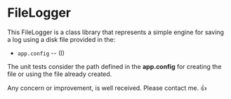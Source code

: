 # FileLogger

This FileLogger is a class library that represents a simple engine for saving a log using a disk file provided in the:

* `app.config` -- (I)

The unit tests consider the path defined in the **app.config** for creating the file or using the file already created.

Any concern or improvement, is well received. 
Please contact me.   :+1:
